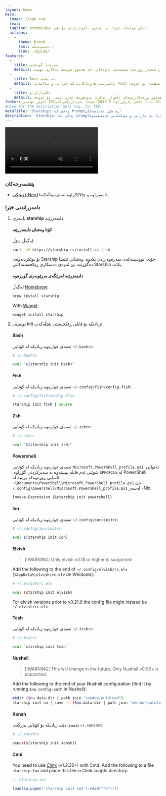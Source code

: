 ```yaml
---
layout: home
hero:
  image: /logo.svg
  text:
  tagline: promptـێکی سوکەڵە، خێرا، و بێسنور دڵخوازکراو بۆ هەر شێڵێک!
  actions:
    - 
      theme: brand
      text: دەستپێبکە ←
      link: ./guide/
features:
  - 
    title: سەرەتا گونجان
    details: کاردەکات لەسەر زۆربەی شێڵە باوەکان لەسەر زۆربەی سیستەمە باوەکان. لە هەموو شوێنێک بەکاری بهێنە!
  - 
    title: Rust لە پشتە
    details: باشترینی هاوتاکانی لە خێرایی و سەلامەتی Rust بەکارئەهێنێ بۆ ئەوەی promptـەکەت خێراترین و پشت پێبەستراوین بێ.
  - 
    title: دڵخوازکراو
    details: هەموو وردەکارییەکی دڵخواز ئەکرێ بەوجۆرەی حەزت لێیە، بۆ ئەوەی promptـەکە سوکەڵە بێ و پڕ تایبەتمەندی بێت بەوجۆرەی حەزت لێیە ببێ.
footer: لەژێر مۆڵەتی ISCـە | مافی پارێزراوە © 2019-ئێستا بەژداریکەرانی Starship
#Used for the description meta tag, for SEO
metaTitle: "Starship: یەکێ لە Promptـە شێڵ نەناسەکان"
description: 'Starship: یەکێ لە promptـە سوکەڵە، خێرا، و بێسنور دڵخوازکراوەکان بۆ هەر شێڵێک! ئەو زانیارییانە پشان دەدات کە پێویستە، لەوکاتەیا بە ئارامی و سوکەڵەیی ئەمێنێتەوە. Quick installation available for Bash, Fish, ZSH, Ion, Tcsh, Elvish, Nu, Xonsh, Cmd, and PowerShell.'
---
```


<script setup>
import { onMounted } from 'vue'

onMounted(() => {
  const urlParams = new URLSearchParams(window.location.search)
  if (urlParams.has('uwu') || urlParams.has('kawaii')) {
    const img = document.querySelector('.VPHero .VPImage.image-src')
    img.classList.add('uwu')
    img.src = '/logo-uwu.png'
    img.alt = 'Kawaii Starship Logo by @sawaratsuki1004'
  }
})
</script>

<video class="demo-video" muted autoplay loop playsinline>
  <source src="/demo.webm" type="video/webm">
  <source src="/demo.mp4" type="video/mp4">
</video>

### پێشمەرجەکان

- [فۆنتێکی Nerd](https://www.nerdfonts.com/) دامەزراوە و چالاککراوە لە تێرمیناڵەکەتا.

### دامەزراندنی خێرا

1. باینەری **starship** دابمەزرێنە:


   #### کۆتا وەشان دابمەزرێنە

   لەگەڵ شێڵ:

   ```sh
   curl -sS https://starship.rs/install.sh | sh
   ```

   بۆ نوێکردنەوەی Starship خۆی، نووسینەکەی سەرەوە ڕەن بکەوە. وەشانی ئێستا دەگۆڕێت بێ ئەوەی دەسکاری ڕێکخستنەکانی Starship بکات.


   #### دابمەزرێنە لەڕێگەی بەڕێوبەری گورزەوە

   لەگەڵ [Homebrew](https://brew.sh/):

   ```sh
   brew install starship
   ```

   With [Winget](https://github.com/microsoft/winget-cli):

   ```powershell
   winget install starship
   ```

1. نوسینی init زیادبکە بۆ فایلی ڕێکخستنی شێڵەکەت:


   #### Bash

   ئەمەی خوارەوە زیادبکە لە کۆتایی `~/.bashrc`:

   ```sh
   # ~/.bashrc

   eval "$(starship init bash)"
   ```


   #### Fish

   ئەمەی خوارەوە زیادبکە لە کۆتایی `~/.config/fish/config.fish`:

   ```sh
   # ~/.config/fish/config.fish

   starship init fish | source
   ```


   #### Zsh

   ئەمەی خوارەوە زیادبکە لە کۆتایی `~/.zshrc`:

   ```sh
   # ~/.zshrc

   eval "$(starship init zsh)"
   ```


   #### Powershell

   ئەمەی خوارەوە زیادبکە لە کۆتایی `Microsoft.PowerShell_profile.ps1`. ئەتوانی شوێنی ئەم فایلە ببینیتەوە بە سەیرکردنی گۆڕاوی `$PROFILE` لە PowerShell. ئاسایی ڕێڕەوەکە بریتیە لە `~\Documents\PowerShell\Microsoft.PowerShell_profile.ps1` یان `/.config/powershell/Microsoft.PowerShell_profile.ps1` لەسەر -Nix.

   ```sh
   Invoke-Expression (&starship init powershell)
   ```


   #### Ion

   ئەمەی خوارەوە زیادبکە لە کۆتایی `~/.config/ion/initrc`:

   ```sh
   # ~/.config/ion/initrc

   eval $(starship init ion)
   ```


   #### Elvish

   > [!WARNING] Only elvish v0.18 or higher is supported.

   Add the following to the end of `~/.config/elvish/rc.elv` (`%AppData%\elvish\rc.elv` on Windows):

   ```sh
   # ~/.elvish/rc.elv

   eval (starship init elvish)
   ```
   For elvish versions prior to v0.21.0 the config file might instead be `~/.elvish/rc.elv`


   #### Tcsh

   ئەمەی خوارەوە زیادبکە لە کۆتایی `~/.tcshrc`:

   ```sh
   # ~/.tcshrc

   eval `starship init tcsh`
   ```


   #### Nushell

   > [!WARNING] This will change in the future. Only Nushell v0.96+ is supported.

   Add the following to the end of your Nushell configuration (find it by running `$nu.config-path` in Nushell):

   ```sh
   mkdir ($nu.data-dir | path join "vendor/autoload")
   starship init nu | save -f ($nu.data-dir | path join "vendor/autoload/starship.nu")
   ```


   #### Xonsh

   ئەمەی دێت زیادبکە بۆ کۆتایی پەڕگەی `~/.xonshrc`:

   ```sh
   # ~/.xonshrc

   execx($(starship init xonsh))
   ```


   #### Cmd

   You need to use [Clink](https://chrisant996.github.io/clink/clink.html) (v1.2.30+) with Cmd. Add the following to a file `starship.lua` and place this file in Clink scripts directory:

   ```lua
   -- starship.lua

   load(io.popen('starship init cmd'):read("*a"))()
   ```
